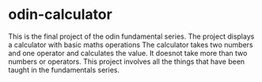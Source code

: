 # odin-calculator
This is the final project of the odin fundamental series.
The project displays a calculator with basic maths operations
The calculator takes two numbers and one operator and calculates
the value. It doesnot take more than two numbers or operators.
This project involves all the things that have been taught in the fundamentals series.
